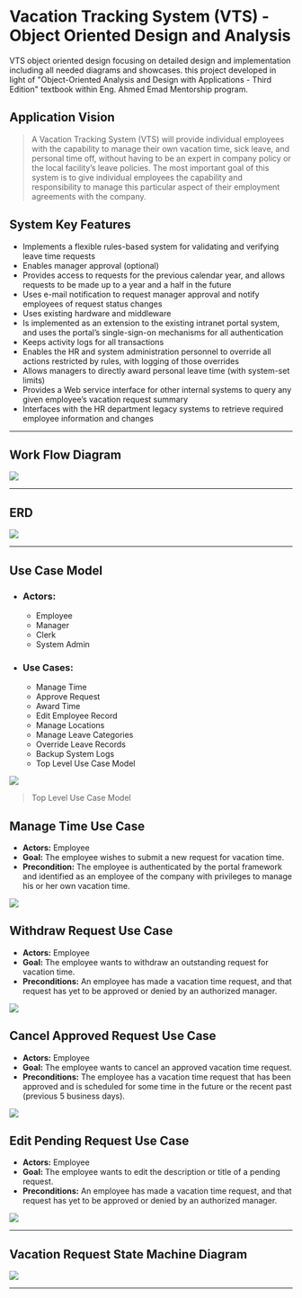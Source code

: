 # Vacation Tracking System (VTS) - Object Oriented Design and Analysis
VTS object oriented design focusing on detailed design and implementation including all needed diagrams and showcases.
this project developed in light of "Object-Oriented Analysis and Design with Applications - Third Edition" textbook within Eng. Ahmed Emad Mentorship program.
## Application Vision
>A Vacation Tracking System (VTS) will provide individual employees with the
capability to manage their own vacation time, sick leave, and personal time off,
without having to be an expert in company policy or the local facility’s leave
policies.
The most important goal of this system is to give individual employees the capability
and responsibility to manage this particular aspect of their employment
agreements with the company.
## System Key Features
- Implements a flexible rules-based system for validating and verifying leave
time requests
- Enables manager approval (optional)
- Provides access to requests for the previous calendar year, and allows
requests to be made up to a year and a half in the future
- Uses e-mail notification to request manager approval and notify employees
of request status changes
- Uses existing hardware and middleware
- Is implemented as an extension to the existing intranet portal system, and
uses the portal’s single-sign-on mechanisms for all authentication
- Keeps activity logs for all transactions
- Enables the HR and system administration personnel to override all actions
restricted by rules, with logging of those overrides
- Allows managers to directly award personal leave time (with system-set
limits)
- Provides a Web service interface for other internal systems to query any
given employee’s vacation request summary
- Interfaces with the HR department legacy systems to retrieve required
employee information and changes

---

## Work Flow Diagram
![](https://github.com/au3m/Vacation-Tracking-System-OOD-/blob/main/assets/work%20flow.png?raw=true)

---

## ERD
![](https://github.com/au3m/Vacation-Tracking-System-OOD-/blob/main/assets/vts%20erd.png?raw=true)

---

## Use Case Model
- ### Actors:
    - Employee
    - Manager
    - Clerk
    - System Admin
- ### Use Cases:
    - Manage Time
    - Approve Request
    - Award Time
    - Edit Employee Record
    - Manage Locations
    - Manage Leave Categories
    - Override Leave Records
    - Backup System Logs
    - Top Level Use Case Model

![](https://github.com/au3m/Vacation-Tracking-System-OOD-/blob/main/assets/top%20level%20use%20case%20model.png?raw=true)
> Top Level Use Case Model

## Manage Time Use Case
- __Actors:__ Employee
- __Goal:__ The employee wishes to submit a new request for vacation time.
- __Precondition:__ The employee is authenticated by the portal framework and identified as an employee of the company with privileges to manage his or her own vacation time.

![](https://github.com/au3m/Vacation-Tracking-System-OOD-/blob/main/assets/manage%20time%20sd.png?raw=true)

## Withdraw Request Use Case
- __Actors:__ Employee
- __Goal:__ The employee wants to withdraw an outstanding request for vacation time.
- __Preconditions:__ An employee has made a vacation time request, and that request has yet to be approved or denied by an authorized manager.

![](https://github.com/au3m/Vacation-Tracking-System-OOD-/blob/main/assets/withdraw%20sd.png?raw=true)

## Cancel Approved Request Use Case
- __Actors:__ Employee
- __Goal:__ The employee wants to cancel an approved vacation time request.
- __Preconditions:__ The employee has a vacation time request that has been approved and is scheduled for some time in the future or the recent past (previous 5 business days).

![](https://github.com/au3m/Vacation-Tracking-System-OOD-/blob/main/assets/cancel%20sd.png?raw=true)

## Edit Pending Request Use Case
- __Actors:__ Employee
- __Goal:__ The employee wants to edit the description or title of a pending request.
- __Preconditions:__ An employee has made a vacation time request, and that request has yet to be approved or denied by an authorized manager.

![](https://github.com/au3m/Vacation-Tracking-System-OOD-/blob/main/assets/edit%20sd.png?raw=true)

 ---
 
## Vacation Request State Machine Diagram
![](https://github.com/au3m/Vacation-Tracking-System-OOD-/blob/main/assets/vacation%20request%20state%20machine.png?raw=true)

---


